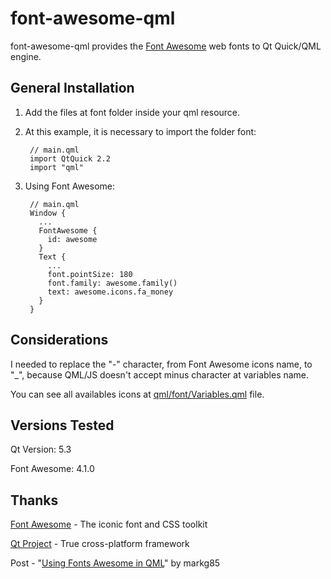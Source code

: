 font-awesome-qml
================

font-awesome-qml provides the [Font Awesome] web fonts to Qt Quick/QML engine.

## General Installation

1. Add the files at font folder inside your qml resource.

1. At this example, it is necessary to import the folder font:

        // main.qml
        import QtQuick 2.2
        import "qml"

1. Using Font Awesome:

        // main.qml
        Window {
          ...
          FontAwesome {
            id: awesome
          }
          Text {
            ...
            font.pointSize: 180
            font.family: awesome.family()
            text: awesome.icons.fa_money
          }
        }

## Considerations

I needed to replace the "-" character, from Font Awesome icons name, to  "_", because
QML/JS doesn't accept  minus character at variables name.

You can see all availables icons at [qml/font/Variables.qml] file.

## Versions Tested

Qt Version: 5.3

Font Awesome: 4.1.0

## Thanks

[Font Awesome] - The iconic font and CSS toolkit

[Qt Project] - True cross-platform framework

Post - "[Using Fonts Awesome in QML]" by markg85

[Font Awesome]: http://fortawesome.github.io/Font-Awesome/
[Qt Quick]: http://qt-project.org/doc/qt-5/qtquick-index.html
[Qt Project]: http://qt-project.org
[Using Fonts Awesome in QML]: http://kdeblog.mageprojects.com/2012/11/20/using-fonts-awesome-in-qml/
[qml/font/Variables.qml]: https://github.com/ricardodovalle/QuickFontAwesome/blob/master/qml/font/Variables.qml